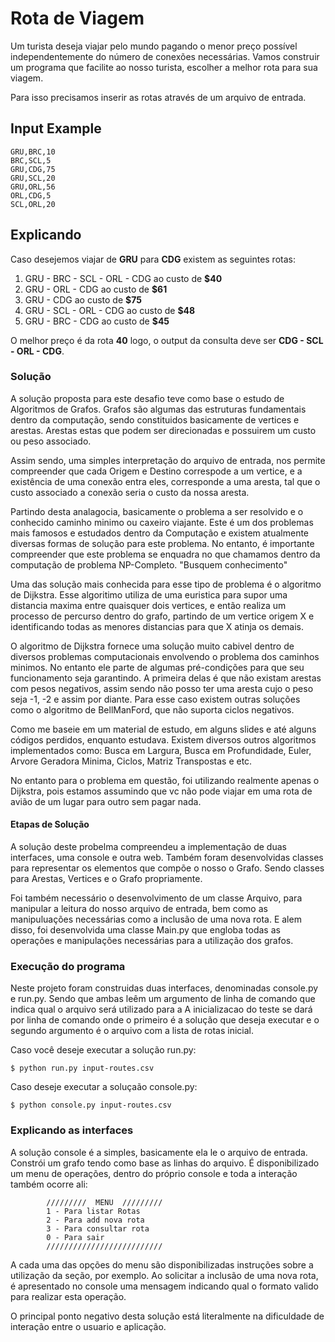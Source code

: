 # Rota de Viagem #

Um turista deseja viajar pelo mundo pagando o menor preço possível independentemente do número de conexões necessárias.
Vamos construir um programa que facilite ao nosso turista, escolher a melhor rota para sua viagem.

Para isso precisamos inserir as rotas através de um arquivo de entrada.

## Input Example ##
```csv
GRU,BRC,10
BRC,SCL,5
GRU,CDG,75
GRU,SCL,20
GRU,ORL,56
ORL,CDG,5
SCL,ORL,20
```

## Explicando ## 
Caso desejemos viajar de **GRU** para **CDG** existem as seguintes rotas:

1. GRU - BRC - SCL - ORL - CDG ao custo de **$40**
2. GRU - ORL - CDG ao custo de **$61**
3. GRU - CDG ao custo de **$75**
4. GRU - SCL - ORL - CDG ao custo de **$48**
5. GRU - BRC - CDG ao custo de **$45**

O melhor preço é da rota **40** logo, o output da consulta deve ser **CDG - SCL - ORL - CDG**.


### Solução ###

A solução proposta para este desafio teve como base o estudo de Algoritmos de Grafos. Grafos são algumas das estruturas 
fundamentais dentro da computação, sendo constituidos basicamente de vertices e arestas. Arestas estas que podem ser 
direcionadas e possuirem um custo ou peso associado. 

Assim sendo, uma simples interpretação do arquivo de entrada, nos permite compreender que cada Origem e Destino 
correspode a um vertice, e a existência de uma conexão entra eles, corresponde a uma aresta, tal que o custo associado 
a conexão seria o custo da nossa aresta.

Partindo desta analagocia, basicamente o problema a ser resolvido e o conhecido caminho minimo ou caxeiro viajante.
Este é um dos problemas mais famosos e estudados dentro da Computação e existem atualmente diversas formas de solução 
para este problema. No entanto, é importante compreender que este problema se enquadra no que chamamos dentro da 
computação de problema NP-Completo. "Busquem conhecimento"

Uma das solução mais conhecida para esse tipo de problema é o algoritmo de Dijkstra. Esse algoritimo utiliza de uma
euristica para supor uma distancia maxima entre quaisquer dois vertices, e então realiza um processo de percurso dentro 
do grafo, partindo de um vertice origem X e identificando todas as menores distancias para que X atinja os demais.

O algoritmo de Dijkstra fornece uma solução muito cabivel dentro de diversos problemas computacionais envolvendo
o problema dos caminhos minimos. No entanto ele parte de algumas pré-condições para que seu funcionamento seja
garantindo. A primeira delas é que não existam arestas com pesos negativos, assim sendo não posso ter uma aresta cujo o
peso seja -1, -2 e assim por diante. Para esse caso existem outras soluções como o algoritmo de BellManFord, que não 
suporta ciclos negativos.

Como me baseie em um material de estudo, em alguns slides e até alguns códigos perdidos, enquanto estudava. Existem
diversos outros algoritmos implementados como: Busca em Largura, Busca em Profundidade, Euler, Arvore Geradora Minima,
Ciclos, Matriz Transpostas e etc.

No entanto para o problema em questão, foi utilizando realmente apenas o Dijkstra, pois estamos assumindo que vc não 
pode viajar em uma rota de avião de um lugar para outro sem pagar nada.

#### Etapas de Solução ####

A solução deste probelma compreendeu a implementação de duas interfaces, uma console e outra web. Também foram 
desenvolvidas classes para representar os elementos que compõe o nosso o Grafo. Sendo classes para Arestas, Vertices e o
Grafo propriamente. 

Foi também necessário o desenvolvimento de um classe Arquivo, para manipular a leitura do nosso arquivo de entrada, bem
como as manipuluações necessárias como a inclusão de uma nova rota. E alem disso, foi desenvolvida uma classe Main.py
que engloba todas as operações e manipulações necessárias para a utilização dos grafos.


### Execução do programa ###
Neste projeto foram construidas duas interfaces, denominadas console.py e run.py. Sendo que ambas leêm um argumento de 
linha de comando que indica qual o arquivo será utilizado para a
A inicializacao do teste se dará por linha de comando onde o primeiro é a solução que deseja executar e o segundo 
argumento é o arquivo com a lista de rotas inicial.

Caso você deseje executar a solução run.py:
```shell
$ python run.py input-routes.csv
```
Caso deseje executar a soluçaão console.py:
```shell
$ python console.py input-routes.csv
```
### Explicando as interfaces ###
A solução console é a simples, basicamente ela le o arquivo de entrada. Constrói um grafo tendo como base as linhas do arquivo.
É disponibilizado um menu de operações, dentro do próprio console e toda a interação também ocorre ali:

```
        /////////  MENU  /////////
        1 - Para listar Rotas 
        2 - Para add nova rota
        3 - Para consultar rota
        0 - Para sair
        //////////////////////////
```

A cada uma das opções do menu são disponibilizadas instruções sobre a utilização da seção, por exemplo. Ao solicitar a 
inclusão de uma nova rota, é apresentado no console uma mensagem indicando qual o formato valido para 
realizar esta operação.

O principal ponto negativo desta solução está literalmente na dificuldade de interação entre o usuario e aplicação.



